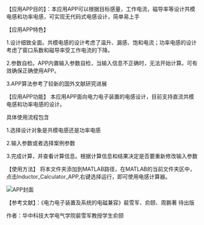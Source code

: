【应用APP目的】：本应用APP可以根据目标感量，工作电流，磁导率等设计共模电感和功率电感，可实现无代码式电感设计，简单易上手


【应用APP特色】

1.设计细致全面。共模电感的设计考虑了温升、漏感、饱和电流；功率电感的设计考虑了窗口系数和磁导率受工作电流的下降。

2.参数自检。APP内置输入参数自检，当输入信息不正确时，无法开始计算。可有效确保正确使用APP。

3.APP算法参考了较新的国外文献研究进展


【应用APP功能】
本应用APP面向电力电子装置的电感设计，目前支持直流共模电感和功率电感的设计。

具体使用流程包含

1.选择设计对象是共模电感还是功率电感

2.输入参数或者选择案例参数

3.完成计算，并查看计算信息。根据计算信息和结果决定是否要重新修改输入参数



【使用方法】
将本文件夹添加到MATLAB路径，在MATLAB的当前文件夹区中，点击Inductor_Calculator_APP,右键选择运行，即可使用电感计算器。

![APP封面](https://github.com/user-attachments/assets/2a5b5b8a-61f3-433d-adfd-de22b04c436d)


【参考文献】：《电力电子装置及系统的电磁兼容》裴雪军、俞颐、周鹏著 待出版

作者：华中科技大学电气学院裴雪军教授学生俞颐
